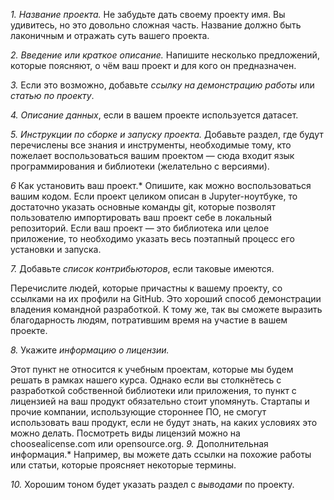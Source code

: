 *1. Название проекта.*
Не забудьте дать своему проекту имя. Вы удивитесь, но это довольно сложная часть. Название должно быть лаконичным и отражать суть вашего проекта.

*2. Введение или краткое описание.* Напишите несколько предложений, которые поясняют, о чём ваш проект и для кого он предназначен.

*3.* Если это возможно, добавьте *ссылку на демонстрацию работы* или *статью по проекту*.

*4. Описание данных*, если в вашем проекте используется датасет.

*5. Инструкции по сборке и запуску проекта.* Добавьте раздел, где будут перечислены все знания и инструменты, необходимые тому, кто пожелает воспользоваться вашим проектом — сюда входит язык программирования и библиотеки (желательно с версиями).

*6* Как установить ваш проект.* Опишите, как можно воспользоваться вашим кодом. Если проект целиком описан в Jupyter-ноутбуке, то достаточно указать основные команды git, которые позволят пользователю импортировать ваш проект себе в локальный репозиторий. Если ваш проект — это библиотека или целое приложение, то необходимо указать весь поэтапный процесс его установки и запуска.


*7.* Добавьте *список контрибьюторов*, если таковые имеются. 

Перечислите людей, которые причастны к вашему проекту, со ссылками на их профили на GitHub. Это хороший способ демонстрации владения командной разработкой. К тому же, так вы сможете выразить благодарность людям, потратившим время на участие в вашем проекте.

*8.* Укажите *информацию о лицензии.* 

Этот пункт не относится к учебным проектам, которые мы будем решать в рамках нашего курса. Однако если вы столкнётесь с разработкой собственной библиотеки или приложения, то пункт с лицензией на ваш продукт обязательно стоит упомянуть. Стартапы и прочие компании, использующие стороннее ПО, не смогут использовать ваш продукт, если не будут знать, на каких условиях это можно делать. Посмотреть виды лицензий можно на choosealicense.com или opensource.org.
*9.* Дополнительная информация.* Например, вы можете дать ссылки на похожие работы или статьи, которые проясняет некоторые термины.

*10.* Хорошим тоном будет указать раздел с *выводами* по проекту.
